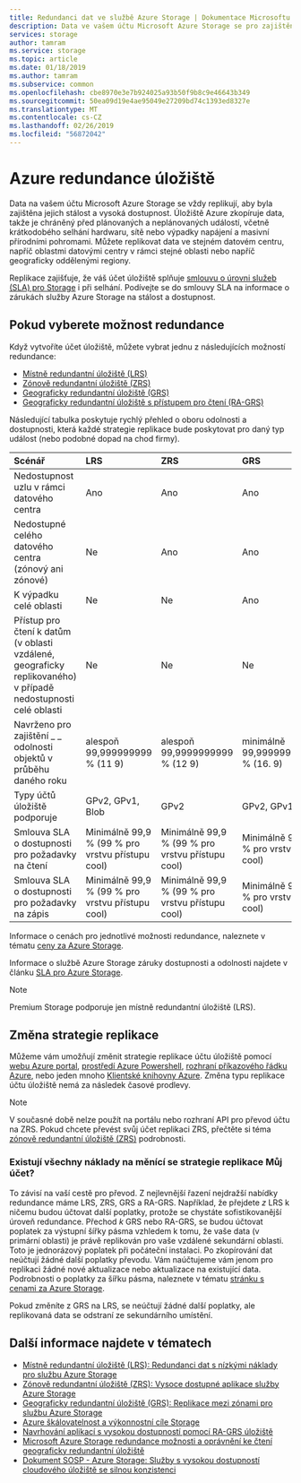 ```yaml
---
title: Redundanci dat ve službě Azure Storage | Dokumentace Microsoftu
description: Data ve vašem účtu Microsoft Azure Storage se pro zajištění vysoké dostupnosti a odolnosti replikuje. Možnosti redundance zahrnují místně redundantní úložiště (LRS), zónově redundantní úložiště (ZRS), geograficky redundantní úložiště (GRS) a geograficky redundantní úložiště jen pro čtení (RA-GRS).
services: storage
author: tamram
ms.service: storage
ms.topic: article
ms.date: 01/18/2019
ms.author: tamram
ms.subservice: common
ms.openlocfilehash: cbe8970e3e7b924025a93b50f9b8c9e46643b349
ms.sourcegitcommit: 50ea09d19e4ae95049e27209bd74c1393ed8327e
ms.translationtype: MT
ms.contentlocale: cs-CZ
ms.lasthandoff: 02/26/2019
ms.locfileid: "56872042"
---
```

# <a name="azure-storage-redundancy"></a>Azure redundance úložiště

Data na vašem účtu Microsoft Azure Storage se vždy replikují, aby byla zajištěna jejich stálost a vysoká dostupnost. Úložiště Azure zkopíruje data, takže je chráněný před plánovaných a neplánovaných událostí, včetně krátkodobého selhání hardwaru, sítě nebo výpadky napájení a masivní přírodními pohromami. Můžete replikovat data ve stejném datovém centru, napříč oblastmi datovými centry v rámci stejné oblasti nebo napříč geograficky oddělenými regiony.

Replikace zajišťuje, že váš účet úložiště splňuje [smlouvu o úrovni služeb (SLA) pro Storage](https://azure.microsoft.com/support/legal/sla/storage/) i při selhání. Podívejte se do smlouvy SLA na informace o zárukách služby Azure Storage na stálost a dostupnost.

## <a name="choosing-a-redundancy-option"></a>Pokud vyberete možnost redundance

Když vytvoříte účet úložiště, můžete vybrat jednu z následujících možností redundance:

* [Místně redundantní úložiště (LRS)](storage-redundancy-lrs.md)
* [Zónově redundantní úložiště (ZRS)](storage-redundancy-zrs.md)
* [Geograficky redundantní úložiště (GRS)](storage-redundancy-grs.md)
* [Geograficky redundantní úložiště s přístupem pro čtení (RA-GRS)](storage-redundancy-grs.md#read-access-geo-redundant-storage)

Následující tabulka poskytuje rychlý přehled o oboru odolnosti a dostupnosti, která každé strategie replikace bude poskytovat pro daný typ událost (nebo podobné dopad na chod firmy).

| Scénář                                                                                                 | LRS                             | ZRS                              | GRS                                  | RA-GRS                               |
| :------------------------------------------------------------------------------------------------------- | :------------------------------ | :------------------------------- | :----------------------------------- | :----------------------------------- |
| Nedostupnost uzlu v rámci datového centra                                                                 | Ano                             | Ano                              | Ano                                  | Ano                                  |
| Nedostupné celého datového centra (zónový ani zónové)                                           | Ne                              | Ano                              | Ano                                  | Ano                                  |
| K výpadku celé oblasti                                                                                     | Ne                              | Ne                               | Ano                                  | Ano                                  |
| Přístup pro čtení k datům (v oblasti vzdálené, geograficky replikovaného) v případě nedostupnosti celé oblasti | Ne                              | Ne                               | Ne                                   | Ano                                  |
| Navrženo pro zajištění \_ \_ odolnosti objektů v průběhu daného roku                                          | alespoň 99,999999999 % (11 9) | alespoň 99,9999999999 % (12 9) | minimálně 99,99999999999999 % (16. 9) | minimálně 99,99999999999999 % (16. 9) |
| Typy účtů úložiště podporuje                                                                   | GPv2, GPv1, Blob                | GPv2                             | GPv2, GPv1, Blob                     | GPv2, GPv1, Blob                     |
| Smlouva SLA o dostupnosti pro požadavky na čtení | Minimálně 99,9 % (99 % pro vrstvu přístupu cool) | Minimálně 99,9 % (99 % pro vrstvu přístupu cool) | Minimálně 99,9 % (99 % pro vrstvu přístupu cool) | Minimálně 99,99 % (99,9 % pro vrstvu přístupu Cool) |
| Smlouva SLA o dostupnosti pro požadavky na zápis | Minimálně 99,9 % (99 % pro vrstvu přístupu cool) | Minimálně 99,9 % (99 % pro vrstvu přístupu cool) | Minimálně 99,9 % (99 % pro vrstvu přístupu cool) | Minimálně 99,9 % (99 % pro vrstvu přístupu cool) |

Informace o cenách pro jednotlivé možnosti redundance, naleznete v tématu [ceny za Azure Storage](https://azure.microsoft.com/pricing/details/storage/). 

Informace o službě Azure Storage záruky dostupnosti a odolnosti najdete v článku [SLA pro Azure Storage](https://azure.microsoft.com/support/legal/sla/storage/).

> [!NOTE]
> Premium Storage podporuje jen místně redundantní úložiště (LRS).

## <a name="changing-replication-strategy"></a>Změna strategie replikace
Můžeme vám umožňují změnit strategie replikace účtu úložiště pomocí [webu Azure portal](https://portal.azure.com/), [prostředí Azure Powershell](storage-powershell-guide-full.md), [rozhraní příkazového řádku Azure](https://docs.microsoft.com/cli/azure/install-azure-cli?view=azure-cli-latest), nebo jeden mnoho [ Klientské knihovny Azure](https://docs.microsoft.com/azure/index?view=azure-dotnet#pivot=sdkstools). Změna typu replikace účtu úložiště nemá za následek časové prodlevy.

   > [!NOTE]
   > V současné době nelze použít na portálu nebo rozhraní API pro převod účtu na ZRS. Pokud chcete převést svůj účet replikaci ZRS, přečtěte si téma [zónově redundantní úložiště (ZRS)](storage-redundancy-zrs.md) podrobnosti.
    
### <a name="are-there-any-costs-to-changing-my-accounts-replication-strategy"></a>Existují všechny náklady na měnící se strategie replikace Můj účet?
To závisí na vaší cestě pro převod. Z nejlevnější řazení nejdražší nabídky redundance máme LRS, ZRS, GRS a RA-GRS. Například, že přejdete *z* LRS k ničemu budou účtovat další poplatky, protože se chystáte sofistikovanější úroveň redundance. Přechod *k* GRS nebo RA-GRS, se budou účtovat poplatek za výstupní šířky pásma vzhledem k tomu, že vaše data (v primární oblasti) je právě replikován pro vaše vzdálené sekundární oblasti. Toto je jednorázový poplatek při počáteční instalaci. Po zkopírování dat neúčtují žádné další poplatky převodu. Vám naúčtujeme vám jenom pro replikaci žádné nové aktualizace nebo aktualizace na existující data. Podrobnosti o poplatky za šířku pásma, naleznete v tématu [stránku s cenami za Azure Storage](https://azure.microsoft.com/pricing/details/storage/blobs/).

Pokud změníte z GRS na LRS, se neúčtují žádné další poplatky, ale replikovaná data se odstraní ze sekundárního umístění.

## <a name="see-also"></a>Další informace najdete v tématech

- [Místně redundantní úložiště (LRS): Redundanci dat s nízkými náklady pro službu Azure Storage](storage-redundancy-lrs.md)
- [Zónově redundantní úložiště (ZRS): Vysoce dostupné aplikace služby Azure Storage](storage-redundancy-zrs.md)
- [Geograficky redundantní úložiště (GRS): Replikace mezi zónami pro službu Azure Storage](storage-redundancy-grs.md)
- [Azure škálovatelnost a výkonnostní cíle Storage](storage-scalability-targets.md)
- [Navrhování aplikací s vysokou dostupností pomocí RA-GRS úložiště](../storage-designing-ha-apps-with-ragrs.md)
- [Microsoft Azure Storage redundance možnosti a oprávnění ke čtení geograficky redundantní úložiště](https://blogs.msdn.com/b/windowsazurestorage/archive/2013/12/11/introducing-read-access-geo-replicated-storage-ra-grs-for-windows-azure-storage.aspx)
- [Dokument SOSP - Azure Storage: Služby s vysokou dostupností cloudového úložiště se silnou konzistenci](https://blogs.msdn.com/b/windowsazurestorage/archive/2011/11/20/windows-azure-storage-a-highly-available-cloud-storage-service-with-strong-consistency.aspx)
